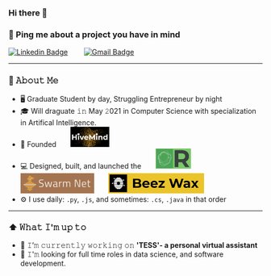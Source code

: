 ### Hi there 👋

<!--
**yashvakil/yashvakil** is a ✨ _special_ ✨ repository because its `README.md` (this file) appears on your GitHub profile.

Here are some ideas to get you started:

- 🔭 I’m currently working on ...
- 🌱 I’m currently learning ...
- 👯 I’m looking to collaborate on ...
- 🤔 I’m looking for help with ...
- 💬 Ask me about ...
- 📫 How to reach me: ...
- 😄 Pronouns: ...
- ⚡ Fun fact: ...
-->

### 💬 Ping me about a project you have in mind
[![Linkedin Badge](https://img.shields.io/badge/-yashvakil-blue?style=flat-square&logo=Linkedin&logoColor=white&link=https://www.linkedin.com/in/yashvakil/)](https://www.linkedin.com/in/yashvakil/)  
[![Gmail Badge](https://img.shields.io/badge/-yrvakil@gmail.com-c14438?style=flat-square&logo=Gmail&logoColor=white&link=mailto:yrvakil@gmail.com)](mailto:yrvakil@gmail.com)

---

### :book: 𝙰𝚋𝚘𝚞𝚝 𝙼𝚎
- 🖥 Graduate Student by day, Struggling Entrepreneur by night
- 🎓 Will draguate 𝚒𝚗 May 𝟸021 in Computer Science with specialization in Artifical Intelligence.
- 💼 Founded  <img src="https://github.com/yashvakil/yashvakil/blob/master/logos/HiveMind.png" height="40" title="The HiveMind Project">
- 💻 Designed, built, and launched the  <img src="https://github.com/yashvakil/yashvakil/blob/master/logos/RPortal.png" height="40" title="Resource Portal">  <img src="https://github.com/yashvakil/yashvakil/blob/master/logos/SwarmNet.png" height="40" title="Swarm Net">  <img src="https://github.com/yashvakil/yashvakil/blob/master/logos/BeezWax.png" height="40" title="Beez Wax">
- ⚙️ I use daily: `.py`, `.js`, and sometimes: `.cs`, `.java` in that order

---

### ⬆ 𝚆𝚑𝚊𝚝 𝙸'𝚖 𝚞𝚙 𝚝𝚘
- 🎯 𝙸’𝚖 𝚌𝚞𝚛𝚛𝚎𝚗𝚝𝚕𝚢 𝚠𝚘𝚛𝚔𝚒𝚗𝚐 𝚘𝚗 **'TESS'- a personal virtual assistant**
- 🔭 𝙸'𝚖 looking for full time roles in data science, and software development.
